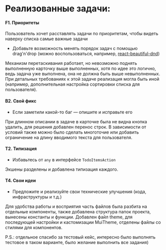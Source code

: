 # Реализованные задачи:

#### F1. Приоритеты

Пользователь хочет расставлять задачи по приоритетам,
чтобы видеть наверху списка самые важные задачи

- Добавьте возможность менять порядок задач с помощью drag'n'drop
  (можно воспользоваться, например, [react-beautiful-dnd](https://github.com/atlassian/react-beautiful-dnd))

Механизм перетаскивания работает, но невозможно поднять выполненную карточку выше выполненных, хотя по идее это логично, ведь задача уже выполнена, она не должна быть выше невыполненных. При детальных требованиях к этой задаче реализация могла быть иной (например, дополнительная настройка сортировки списка для пользователя).

#### B2. Свой фикс

- Если заметили какой-то баг — опишите и исправьте его

При длинном описании в задаче в карточке была не видна кнопка удалить, для решения добавлен перенос строк.
В зависимости от условий также можно было сделать многоточие или добавить ограничение на длину вводимого текста для пользователя.

#### T2. Типизация

- Избавьтесь от `any` в интерфейсе `TodoItemsAction`

Экшены разделены и добавлена типизация каждого.

#### T4. Свои идеи

- Предложите и реализуйте свои технические улучшения (кода, инфраструктуры и т.д.)

Для удобства работы и восприятия часть файлов была разбита на отдельные компоненты, также добавлена структура папок проекта, вынесены константы и функции. Добавлен файл theme, для последующей настройки и кастомизации MuiTheme, отделены файлы со стилями для компонентов.

P.S.: отдельное спасибо за тестовый кейс, интересно было выполнять тестовое в таком варианте, было желание выполнить все задания)
